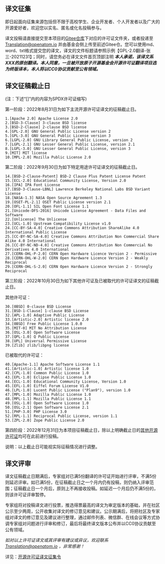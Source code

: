 ## 译文征集

即日起面向征集来源包括但不限于高校学生、企业开发者、个人开发者以及广大的开源爱好者，欢迎您以实名、匿名或化名投稿参与。

译文投稿请直接提交至本项目的[Gitee仓库](http://gitee.com/OpenAtomFoundation/legal-license-translation)下对应的许可证文件夹，或者投递至 Translation@openatom.io 并由基金会侧上传至前述Gitee仓。您可以使用md、word、txt格式提交您的译文，译文的文件标题请参照示例【GPL-2.0翻译-张三-20211231】；同时，请您务必在译文文件首页顶部注明  **_本人承诺，该译文系XXX的原创翻译。本人同意，一旦被开放原子开源基金会开源许可证翻译项目选为终版译本，本人将以CC0协议贡献至公有领域。_**  

## 译文征稿截止日
(注：下述“[]”内的内容为SPDX许可证缩写)

第一阶段：2022年8月31日为如下主流开源许可证译文的征稿截止日。


```
1.[Apache 2.0] Apache License 2.0
2.[BSD-3-Clause] 3-clause BSD license
3.[BSD-2-Clause] 2-clause BSD license
4.[GPL-2.0] GNU General Public License version 2
5.[GPL-3.0] GNU General Public License version 3
6.[LGPL-2.0] GNU Library General Public License, version 2
7.[LGPL-2.1] GNU Lesser General Public License, version 2.1
8.[LGPL-3.0] GNU Lesser General Public License, version 3
9.[MIT] MIT license
10.[MPL-2.0] Mozilla Public License 2.0
```


第二阶段：2022年9月30日为如下特定用途许可证译文的征稿截止日。


```
14.[BSD-2-Clause-Patent] BSD-2 Clause Plus Patent License Patent
15.[ECL-2.0] Educational Community License, Version 2.0
16.[IPA] IPA Font License
17.[BSD-3-Clause-LBNL] Lawrence Berkeley National Labs BSD Variant License
18.[NASA-1.3] NASA Open Source Agreement 1.3
19.[OSET-PL-2.1] OSET Public License version 2.1
20.[OFL-1.1] SIL Open Font License 1.1
21.[Unicode-DFS-2016] Unicode License Agreement - Data Files and Software
22.[Unlicense] The Unlicense
23.[UCL-1.0] Upstream Compatibility License v1.0
24.[CC-BY-SA-4.0] Creative Commons Attribution ShareAlike 4.0 International Public License
25.[CC-BY-NC-SA-4.0] Creative Commons Attribution Non Commercial Share Alike 4.0 International
26.[CC-BY-NC-ND-4.0] Creative Commons Attribution Non Commercial No Derivatives 4.0 International
27.[CERN-OHL-P-2.0] CERN Open Hardware Licence Version 2 - Permissive
28.[CERN-OHL-W-2.0] CERN Open Hardware Licence Version 2 - Weakly Reciprocal
29.[CERN-OHL-S-2.0] CERN Open Hardware Licence Version 2 - Strongly Reciprocal

```

第三阶段：2022年10月30日为如下其他许可证及已被取代的许可证译文的征稿截止日。

其他许可证：

```
30.[0BSD] 0-clause BSD License
31.[BSD-1-Clause] 1-clause BSD License
32.[APL-1.0] Adaptive Public License
33.[Artistic-2.0] Artistic license 2.0
34.[0BSD] Free Public License 1.0.0
35.[MIT-0] MIT No Attribution License
36.[OSL-3.0] Open Software License
37.[QPL-1.0] Q Public License
38.[UPL] Universal Permissive License
39.[Zlib] zlib/libpng license
```


已被取代的许可证：


```
40.[Apache-1.1] Apache Software License 1.1
41.[Artistic-1.0] Artistic license 1.0
42.[CPL-1.0] Common Public License 1.0
43.[EPL-1.0] Eclipse Public License 1.0
44.[ECL-1.0] Educational Community License, Version 1.0
45.[EFL-1.0] Eiffel Forum License V1.0
46.[LPL-1.0] Lucent Public License ("Plan9"), version 1.0
47.[MPL-1.0] Mozilla Public License 1.0
48.[MPL-1.1] Mozilla Public License 1.1
49.[OSL-1.0] Open Software License 1.0
50.[OSL-2.1] Open Software License 2.1
51.[PHP-3.0] PHP License 3.0
52.[RPL-1.1] Reciprocal Public License, version 1.1
53.[ZPL-2.0] Zope Public License 2.0
```


第四阶段：2022年12月31日为本项目征稿截止日，除以上明确截止日的[其他开源许可证](https://opensource.org/licenses/category)均可在此前进行投稿。

说明：以上截止日可能视实际征稿情况进行调整。

## 译文评审
译文征稿截止日期满后，专家组对已满5份翻译的许可证开始进行评审，不满5份则延迟评审。如已满5份，在征稿截止日之一个月内仍有投稿，则仍纳入评审范围；征稿截止日一个月后，原则上不再接收投稿。如延迟一个月后仍不满5份的，则该许可证评审暂停。

专家组将对投稿译文进行投票，推选得票最高的译文为审定版本的基础，并在社区公示至少两周，公开收集对译文的修订意见和建议。公示期满后，将把社区及专家组对译文的修订意见及建议进行整理，通过邮件列表、微信群、在线会议等方式协调专家组对问题进行评审和修订，最后将最终译文版本公布并以CC0协议贡献至公有领域。

 _如对以上许可证译文或其评审有建议或异议，欢迎联系 Translation@openatom.io ，非常感谢！_ 


详见：[开源许可证译文征集令](http://mp.weixin.qq.com/s/uH1fKRd7GmNsnLTv7ZyJ2w)